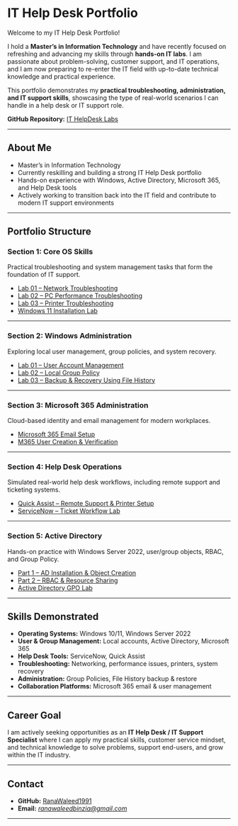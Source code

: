 # IT Help Desk Portfolio  

Welcome to my IT Help Desk Portfolio! 
 
I hold a **Master’s in Information Technology** and have recently focused on refreshing and advancing my skills through **hands-on IT labs**. I am passionate about problem-solving, customer support, and IT operations, and I am now preparing to re-enter the IT field with up-to-date technical knowledge and practical experience.  

This portfolio demonstrates my **practical troubleshooting, administration, and IT support skills**, showcasing the type of real-world scenarios I can handle in a help desk or IT support role.  

**GitHub Repository:** [IT HelpDesk Labs](https://github.com/RanaWaleed1991/IT-HelpDesk-Labs/tree/main)  

---

## About Me  

-  Master’s in Information Technology  
-  Currently reskilling and building a strong IT Help Desk portfolio  
-  Hands-on experience with Windows, Active Directory, Microsoft 365, and Help Desk tools  
-  Actively working to transition back into the IT field and contribute to modern IT support environments  

---

## Portfolio Structure  

### Section 1: Core OS Skills  
Practical troubleshooting and system management tasks that form the foundation of IT support.  
- [Lab 01 – Network Troubleshooting](./lab01_Network_Troubleshooting.md)  
- [Lab 02 – PC Performance Troubleshooting](./lab02_PC_Performance_Troubleshooting.md)  
- [Lab 03 – Printer Troubleshooting](./lab03_Printer_Troubleshooting.md)  
- [Windows 11 Installation Lab](./Windows11_Installation_Lab.md)  

---

### Section 2: Windows Administration  
Exploring local user management, group policies, and system recovery.  
- [Lab 01 – User Account Management](./lab01_User_Account_Management.md)  
- [Lab 02 – Local Group Policy](./lab02_Local_Group_Policy.md)  
- [Lab 03 – Backup & Recovery Using File History](./lab03_Backup_Recovery_Using_File_History.md)  

---

### Section 3: Microsoft 365 Administration  
Cloud-based identity and email management for modern workplaces.  
- [Microsoft 365 Email Setup](./Microsoft_365_Email_Setup.md)  
- [M365 User Creation & Verification](./M365_User_Creation_and_Verification.md)  

---

### Section 4: Help Desk Operations  
Simulated real-world help desk workflows, including remote support and ticketing systems.  
- [Quick Assist – Remote Support & Printer Setup](./Quick_Assist_Printer_Lab.md)  
- [ServiceNow – Ticket Workflow Lab](./ServiceNow_Ticket_Workflow_Lab.md)  

---

### Section 5: Active Directory  
Hands-on practice with Windows Server 2022, user/group objects, RBAC, and Group Policy.  
- [Part 1 – AD Installation & Object Creation](./Lab_Documentation_Part1.md)  
- [Part 2 – RBAC & Resource Sharing](./Lab_Documentation_Part2.md)  
- [Active Directory GPO Lab](./Active_Directory_GPO_Lab.md)  

---

## Skills Demonstrated  

- **Operating Systems:** Windows 10/11, Windows Server 2022  
- **User & Group Management:** Local accounts, Active Directory, Microsoft 365  
- **Help Desk Tools:** ServiceNow, Quick Assist  
- **Troubleshooting:** Networking, performance issues, printers, system recovery  
- **Administration:** Group Policies, File History backup & restore  
- **Collaboration Platforms:** Microsoft 365 email & user management  

---

## Career Goal  

I am actively seeking opportunities as an **IT Help Desk / IT Support Specialist** where I can apply my practical skills, customer service mindset, and technical knowledge to solve problems, support end-users, and grow within the IT industry.  

---

## Contact  

- **GitHub:** [RanaWaleed1991](https://github.com/RanaWaleed1991)  
- **Email:** *ranawaleedbinzia@gmail.com*  
  

---
